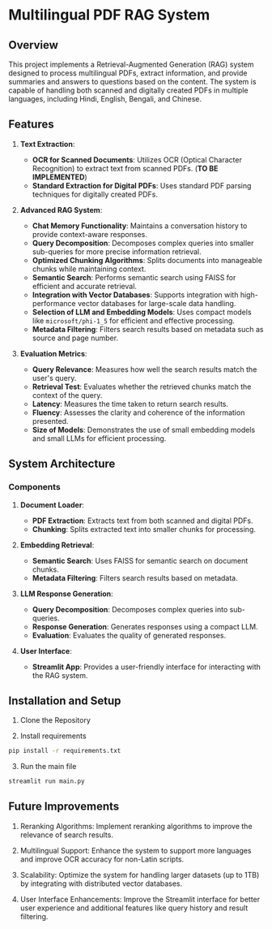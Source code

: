 # Multilingual PDF RAG System

## Overview

This project implements a Retrieval-Augmented Generation (RAG) system designed to process multilingual PDFs, extract information, and provide summaries and answers to questions based on the content. The system is capable of handling both scanned and digitally created PDFs in multiple languages, including Hindi, English, Bengali, and Chinese.

## Features

1. **Text Extraction**:
   - **OCR for Scanned Documents**: Utilizes OCR (Optical Character Recognition) to extract text from scanned PDFs. (**TO BE IMPLEMENTED**)
   - **Standard Extraction for Digital PDFs**: Uses standard PDF parsing techniques for digitally created PDFs.

2. **Advanced RAG System**:
   - **Chat Memory Functionality**: Maintains a conversation history to provide context-aware responses.
   - **Query Decomposition**: Decomposes complex queries into smaller sub-queries for more precise information retrieval.
   - **Optimized Chunking Algorithms**: Splits documents into manageable chunks while maintaining context.
   - **Semantic Search**: Performs semantic search using FAISS for efficient and accurate retrieval.
   - **Integration with Vector Databases**: Supports integration with high-performance vector databases for large-scale data handling.
   - **Selection of LLM and Embedding Models**: Uses compact models like `microsoft/phi-1_5` for efficient and effective processing.
   - **Metadata Filtering**: Filters search results based on metadata such as source and page number.

3. **Evaluation Metrics**:
   - **Query Relevance**: Measures how well the search results match the user's query.
   - **Retrieval Test**: Evaluates whether the retrieved chunks match the context of the query.
   - **Latency**: Measures the time taken to return search results.
   - **Fluency**: Assesses the clarity and coherence of the information presented.
   - **Size of Models**: Demonstrates the use of small embedding models and small LLMs for efficient processing.

## System Architecture

### Components

1. **Document Loader**:
   - **PDF Extraction**: Extracts text from both scanned and digital PDFs.
   - **Chunking**: Splits extracted text into smaller chunks for processing.

2. **Embedding Retrieval**:
   - **Semantic Search**: Uses FAISS for semantic search on document chunks.
   - **Metadata Filtering**: Filters search results based on metadata.

3. **LLM Response Generation**:
   - **Query Decomposition**: Decomposes complex queries into sub-queries.
   - **Response Generation**: Generates responses using a compact LLM.
   - **Evaluation**: Evaluates the quality of generated responses.

4. **User Interface**:
   - **Streamlit App**: Provides a user-friendly interface for interacting with the RAG system.

## Installation and Setup

1. Clone the Repository

2. Install requirements

```bash
pip install -r requirements.txt
```

3. Run the main file
```bash
streamlit run main.py
```

## Future Improvements
1. Reranking Algorithms: Implement reranking algorithms to improve the relevance of search results.

2. Multilingual Support: Enhance the system to support more languages and improve OCR accuracy for non-Latin scripts.

3. Scalability: Optimize the system for handling larger datasets (up to 1TB) by integrating with distributed vector databases.

4. User Interface Enhancements: Improve the Streamlit interface for better user experience and additional features like query history and result filtering.


